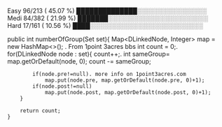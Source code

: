  Easy   96/213 ( 45.07 %)  ██████████████░░░░░░░░░░░░░░░░  
 Medi   84/382 ( 21.99 %)  ███████░░░░░░░░░░░░░░░░░░░░░░░  
 Hard   17/161 ( 10.56 %)  ████░░░░░░░░░░░░░░░░░░░░░░░░░░  

 public int numberOfGroup(Set<DLinkedNode> set){
        Map<DLinkedNode, Integer> map = new HashMap<>();
        . From 1point 3acres bbs
        int count = 0;. 
        for(DLinkedNode node : set){
            count++;.
            int sameGroup= map.getOrDefault(node, 0);
            count -= sameGroup;
            
            if(node.pre!=null). more info on 1point3acres.com
                map.put(node.pre, map.getOrDefault(node.pre, 0)+1);
            if(node.post!=null)
                map.put(node.post, map.getOrDefault(node.post, 0)+1);
        }
        
        return count;
    }